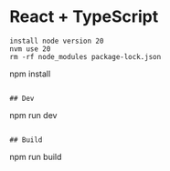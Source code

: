 # React + TypeScript
```
install node version 20
nvm use 20
rm -rf node_modules package-lock.json
```
npm install
```

## Dev
```
npm run dev
```

## Build

```
npm run build
```
